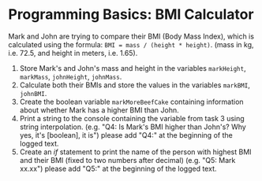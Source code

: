 # Programming Basics: BMI Calculator
Mark and John are trying to compare their BMI (Body Mass Index), which is calculated using the formula: `BMI = mass / (height * height)`. (mass in kg, i.e. 72.5, and height in meters, i.e. 1.65).

1. Store Mark's and John's mass and height in the variables `markHeight`, `markMass`, `johnHeight`, `johnMass`.
2. Calculate both their BMIs and store the values in the variables `markBMI`, `johnBMI`. 
3. Create the boolean variable `markMoreBeefCake` containing information about whether Mark has a higher BMI than John.
4. Print a string to the console containing the variable from task 3 using string interpolation. (e.g. "Q4: Is Mark's BMI higher than John's? Why yes, it's [boolean], it is") please add "Q4:" at the beginning of the logged text. 
5. Create an *if* statement to print the name of the person with highest BMI and their BMI (fixed to two numbers after decimal) (e.g. "Q5: Mark xx.xx") please add "Q5:" at the beginning of the logged text.